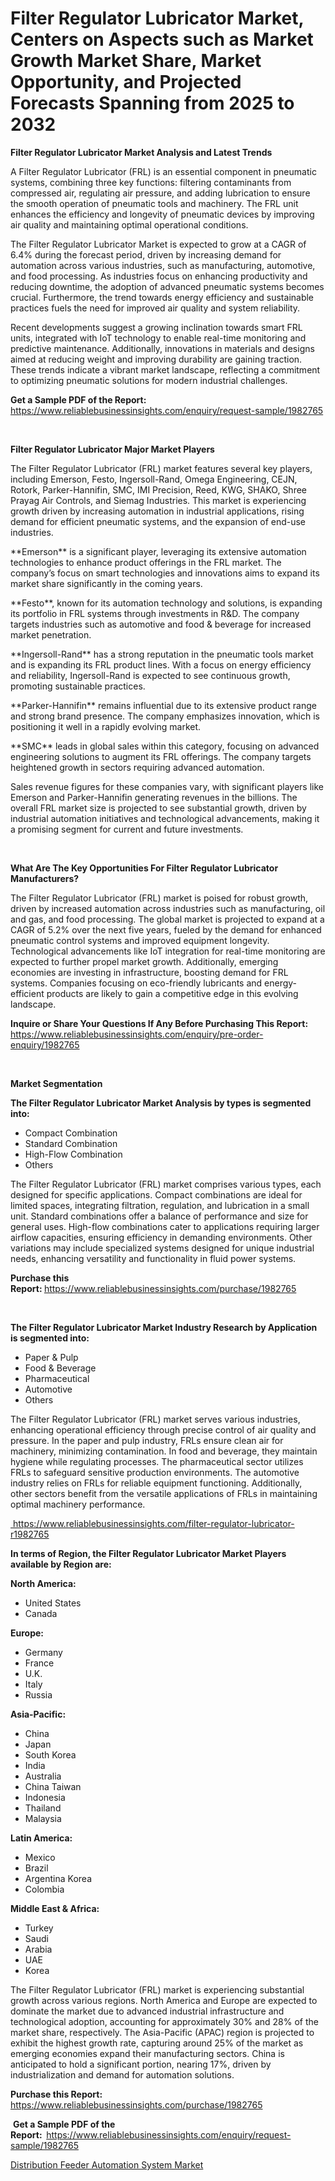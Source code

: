 <p><h1>Filter Regulator Lubricator Market, Centers on Aspects such as Market Growth Market Share, Market Opportunity, and Projected Forecasts Spanning from 2025 to 2032</h1></p><p><strong>Filter Regulator Lubricator Market Analysis and Latest Trends</strong></p>
<p><p>A Filter Regulator Lubricator (FRL) is an essential component in pneumatic systems, combining three key functions: filtering contaminants from compressed air, regulating air pressure, and adding lubrication to ensure the smooth operation of pneumatic tools and machinery. The FRL unit enhances the efficiency and longevity of pneumatic devices by improving air quality and maintaining optimal operational conditions.</p><p>The Filter Regulator Lubricator Market is expected to grow at a CAGR of 6.4% during the forecast period, driven by increasing demand for automation across various industries, such as manufacturing, automotive, and food processing. As industries focus on enhancing productivity and reducing downtime, the adoption of advanced pneumatic systems becomes crucial. Furthermore, the trend towards energy efficiency and sustainable practices fuels the need for improved air quality and system reliability.</p><p>Recent developments suggest a growing inclination towards smart FRL units, integrated with IoT technology to enable real-time monitoring and predictive maintenance. Additionally, innovations in materials and designs aimed at reducing weight and improving durability are gaining traction. These trends indicate a vibrant market landscape, reflecting a commitment to optimizing pneumatic solutions for modern industrial challenges.</p></p>
<p><strong>Get a Sample PDF of the Report:&nbsp;</strong> <a href="https://www.reliablebusinessinsights.com/enquiry/request-sample/1982765?utm_campaign=2222&utm_medium=2&utm_source=Github&utm_content=ia&utm_term=20022025&utm_id=filter-regulator-lubricator">https://www.reliablebusinessinsights.com/enquiry/request-sample/1982765</a></p>
<p>&nbsp;</p>
<p><strong>Filter Regulator Lubricator Major Market Players</strong></p>
<p><p>The Filter Regulator Lubricator (FRL) market features several key players, including Emerson, Festo, Ingersoll-Rand, Omega Engineering, CEJN, Rotork, Parker-Hannifin, SMC, IMI Precision, Reed, KWG, SHAKO, Shree Prayag Air Controls, and Siemag Industries. This market is experiencing growth driven by increasing automation in industrial applications, rising demand for efficient pneumatic systems, and the expansion of end-use industries.</p><p>**Emerson** is a significant player, leveraging its extensive automation technologies to enhance product offerings in the FRL market. The company’s focus on smart technologies and innovations aims to expand its market share significantly in the coming years.</p><p>**Festo**, known for its automation technology and solutions, is expanding its portfolio in FRL systems through investments in R&D. The company targets industries such as automotive and food & beverage for increased market penetration.</p><p>**Ingersoll-Rand** has a strong reputation in the pneumatic tools market and is expanding its FRL product lines. With a focus on energy efficiency and reliability, Ingersoll-Rand is expected to see continuous growth, promoting sustainable practices.</p><p>**Parker-Hannifin** remains influential due to its extensive product range and strong brand presence. The company emphasizes innovation, which is positioning it well in a rapidly evolving market.</p><p>**SMC** leads in global sales within this category, focusing on advanced engineering solutions to augment its FRL offerings. The company targets heightened growth in sectors requiring advanced automation.</p><p>Sales revenue figures for these companies vary, with significant players like Emerson and Parker-Hannifin generating revenues in the billions. The overall FRL market size is projected to see substantial growth, driven by industrial automation initiatives and technological advancements, making it a promising segment for current and future investments.</p></p>
<p>&nbsp;</p>
<p><strong>What Are The Key Opportunities For Filter Regulator Lubricator Manufacturers?</strong></p>
<p><p>The Filter Regulator Lubricator (FRL) market is poised for robust growth, driven by increased automation across industries such as manufacturing, oil and gas, and food processing. The global market is projected to expand at a CAGR of 5.2% over the next five years, fueled by the demand for enhanced pneumatic control systems and improved equipment longevity. Technological advancements like IoT integration for real-time monitoring are expected to further propel market growth. Additionally, emerging economies are investing in infrastructure, boosting demand for FRL systems. Companies focusing on eco-friendly lubricants and energy-efficient products are likely to gain a competitive edge in this evolving landscape.</p></p>
<p><strong>Inquire or Share Your Questions If Any Before Purchasing This Report:</strong> <a href="https://www.reliablebusinessinsights.com/enquiry/pre-order-enquiry/1982765?utm_campaign=2222&utm_medium=2&utm_source=Github&utm_content=ia&utm_term=20022025&utm_id=filter-regulator-lubricator">https://www.reliablebusinessinsights.com/enquiry/pre-order-enquiry/1982765</a></p>
<p>&nbsp;</p>
<p><strong>Market Segmentation</strong></p>
<p><strong>The Filter Regulator Lubricator Market Analysis by types is segmented into:</strong></p>
<p><ul><li>Compact Combination</li><li>Standard Combination</li><li>High-Flow Combination</li><li>Others</li></ul></p>
<p><p>The Filter Regulator Lubricator (FRL) market comprises various types, each designed for specific applications. Compact combinations are ideal for limited spaces, integrating filtration, regulation, and lubrication in a small unit. Standard combinations offer a balance of performance and size for general uses. High-flow combinations cater to applications requiring larger airflow capacities, ensuring efficiency in demanding environments. Other variations may include specialized systems designed for unique industrial needs, enhancing versatility and functionality in fluid power systems.</p></p>
<p><strong>Purchase this Report:&nbsp;</strong><a href="https://www.reliablebusinessinsights.com/purchase/1982765?utm_campaign=2222&utm_medium=2&utm_source=Github&utm_content=ia&utm_term=20022025&utm_id=filter-regulator-lubricator">https://www.reliablebusinessinsights.com/purchase/1982765</a></p>
<p>&nbsp;</p>
<p><strong>The Filter Regulator Lubricator Market Industry Research by Application is segmented into:</strong></p>
<p><ul><li>Paper & Pulp</li><li>Food & Beverage</li><li>Pharmaceutical</li><li>Automotive</li><li>Others</li></ul></p>
<p><p>The Filter Regulator Lubricator (FRL) market serves various industries, enhancing operational efficiency through precise control of air quality and pressure. In the paper and pulp industry, FRLs ensure clean air for machinery, minimizing contamination. In food and beverage, they maintain hygiene while regulating processes. The pharmaceutical sector utilizes FRLs to safeguard sensitive production environments. The automotive industry relies on FRLs for reliable equipment functioning. Additionally, other sectors benefit from the versatile applications of FRLs in maintaining optimal machinery performance.</p></p>
<p><a href="https://www.reliablebusinessinsights.com/filter-regulator-lubricator-r1982765?utm_campaign=2222&utm_medium=2&utm_source=Github&utm_content=ia&utm_term=20022025&utm_id=filter-regulator-lubricator">&nbsp;https://www.reliablebusinessinsights.com/filter-regulator-lubricator-r1982765</a></p>
<p><strong>In terms of Region, the Filter Regulator Lubricator Market Players available by Region are:</strong></p>
<p>
    <p> <strong> North America: </strong>
        <ul>
            <li>United States</li>
            <li>Canada</li>
        </ul>
        </p> 
    <p> <strong> Europe: </strong>
        <ul>
            <li>Germany</li>
            <li>France</li>
            <li>U.K.</li>
            <li>Italy</li>
            <li>Russia</li>
        </ul>
        </p> 
    <p> <strong> Asia-Pacific: </strong>
        <ul>
            <li>China</li>
            <li>Japan</li>
            <li>South Korea</li>
            <li>India</li>
            <li>Australia</li>
            <li>China Taiwan</li>
            <li>Indonesia</li>
            <li>Thailand</li>
            <li>Malaysia</li>
        </ul>
        </p> 
    <p> <strong> Latin America: </strong>
        <ul>
            <li>Mexico</li>
            <li>Brazil</li>
            <li>Argentina Korea</li>
            <li>Colombia</li>
        </ul>
        </p> 
    <p> <strong> Middle East & Africa: </strong>
        <ul>
            <li>Turkey</li>
            <li>Saudi</li>
            <li>Arabia</li>
            <li>UAE</li>
            <li>Korea</li>
        </ul>
    </p>
    </p>
<p><p>The Filter Regulator Lubricator (FRL) market is experiencing substantial growth across various regions. North America and Europe are expected to dominate the market due to advanced industrial infrastructure and technological adoption, accounting for approximately 30% and 28% of the market share, respectively. The Asia-Pacific (APAC) region is projected to exhibit the highest growth rate, capturing around 25% of the market as emerging economies expand their manufacturing sectors. China is anticipated to hold a significant portion, nearing 17%, driven by industrialization and demand for automation solutions.</p></p>
<p><strong>Purchase this Report: </strong><a href="https://www.reliablebusinessinsights.com/purchase/1982765?utm_campaign=2222&utm_medium=2&utm_source=Github&utm_content=ia&utm_term=20022025&utm_id=filter-regulator-lubricator">https://www.reliablebusinessinsights.com/purchase/1982765</a></p>
<p>&nbsp;<strong>Get a Sample PDF of the Report:&nbsp;&nbsp;</strong><a href="https://www.reliablebusinessinsights.com/enquiry/request-sample/1982765?utm_campaign=2222&utm_medium=2&utm_source=Github&utm_content=ia&utm_term=20022025&utm_id=filter-regulator-lubricator">https://www.reliablebusinessinsights.com/enquiry/request-sample/1982765</a></p>
<p><strong></strong></p>
<p><p><a href="https://github.com/LilianFaulkner65/Market-Research-Report-List-1/blob/main/distribution-feeder-automation-system-market.md?utm_campaign=2222&utm_medium=2&utm_source=Github&utm_content=ia&utm_term=20022025&utm_id=filter-regulator-lubricator">Distribution Feeder Automation System Market</a></p></p>